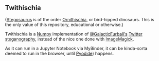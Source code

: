 ## Twithischia

([Stegosaurus](https://en.wikipedia.org/wiki/Stegosaurus) is of the order [Ornithischia](https://en.wikipedia.org/wiki/Ornithischia), or bird-hipped
dinosaurs. This is the only value of this repository, educational or otherwise.)

Twithischia is a [Numpy](https://numpy.org/) implementation of
[@GalacticFurball's](https://twitter.com/GalacticFurball)
[Twitter steganography](https://twitter.com/GalacticFurball/status/1439259660658241539), instead of the nice one done with
[ImageMagick](https://github.com/discatte/tweetdoom).

As it can run in a Jupyter Notebook via MyBinder, it can be kinda-sorta
deemed to run in the browser, until [Pyodide](https://pyodide.org/en/stable/))
happens.

